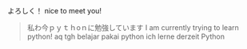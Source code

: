 よろしく！
nice to meet you!
> 私わ今ｐｙｔｈoｎに勉強しています
> I am currently trying to learn python!
> aq tgh belajar pakai python
> ich lerne derzeit Python
<!---
Hi, I’m @TAKOYAKI1618.
I’m interested in robotics.
I’m currently learning Python and trying to understand c a little bit.
I’m looking to learn more as i am still a beginner.
--->

<!---
TAKOYAKI1618/TAKOYAKI1618 is a ✨ special ✨ repository because its `README.md` (this file) appears on your GitHub profile.
You can click the Preview link to take a look at your changes.
--->

